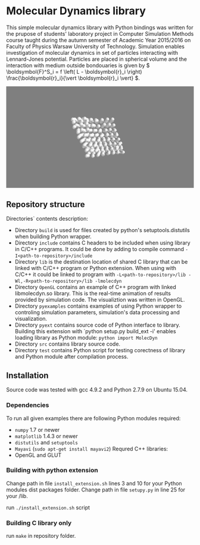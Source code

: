 # Molecular Dynamics library
This simple molecular dynamics library with Python bindings was written for the prupose of students' laboratory project in Computer Simulation Methods course taught during the autumn semester of Academic Year 2015/2016 on Faculty of Physics Warsaw University of Technology.
Simulation enables investigation of molecular dynamics in set of particles interacting with Lennard-Jones potential. Particles are placed in spherical volume and the interaction with medium outside bondouaries is given by $ \boldsymbol{F}^S_i = f \left( L - \boldsymbol{r}_i \right) \frac{\boldsymbol{r}_i}{\vert \boldsymbol{r}_i \vert} $.

![Molecular Dynamics in Mayavi](https://github.com/KKobuszewski/kms-project1/blob/master/mayavi_screenshot.png)

## Repository structure
Directories` contents description:
- Directory `build` is used for files created by python's setuptools.distutils when building Python wrapper.
- Directory `include` contains C headers to be included when using library in C/C++ programs. It could be done by adding to compile command `-I<path-to-repository>/include`
- Directory `lib` is the destination location of shared C library that can be linked with C/C++ program or Python extension. When using with C/C++ it could be linked to program with `-L<path-to-repository>/lib -Wl,-R<path-to-repository>/lib -lmolecdyn`
- Directory `OpenGL` contains an example of C++ program with linked libmolecdyn.so library. This is the real-time animation of results provided by simulation code. The visualiztion was written in OpenGL.
- Directory `pyexamples` contains examples of using Python wrapper to controling simulation parameters, simulation's data processing and visualization.
- Directory `pyext` contains source code of Python interface to library. Building this extension with `python setup.py build_ext -i' enables loading library as Python module: ```python import MolecDyn```
- Directory `src` contains library source code.
- Directory `test` contains Python script for testing corectness of library and Python module after compilation process.

## Installation

Source code was tested with gcc 4.9.2 and Python 2.7.9 on Ubuntu 15.04.

### Dependencies
To run all given examples there are following Python modules required:
- `numpy` 1.7 or newer
- `matplotlib` 1.4.3 or newer
- `distutils` and `setuptools`
- `Mayavi` (`sudo apt-get install mayavi2`)
Requred C++ libraries:
- OpenGL and GLUT

### Building with python extension

Change path in file `install_extension.sh` lines 3 and 10 for your Python modules dist packages folder.
Change path in file `setupy.py` in line 25 for your <path-to-repository>/lib.

run `./install_extension.sh` script


### Building C library only

run `make` in repository folder.

